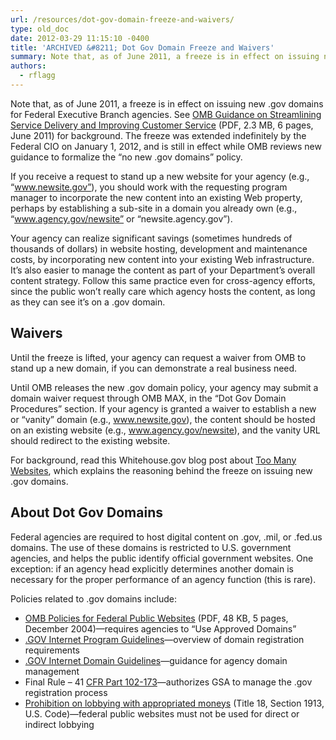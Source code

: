 ```yaml
---
url: /resources/dot-gov-domain-freeze-and-waivers/
type: old_doc
date: 2012-03-29 11:15:10 -0400
title: 'ARCHIVED &#8211; Dot Gov Domain Freeze and Waivers'
summary: Note that, as of June 2011, a freeze is in effect on issuing new .gov domains for Federal Executive Branch agencies. See OMB Guidance on Streamlining Service Delivery and Improving Customer Service (PDF, 2.3 MB, 6 pages, June 2011) for background. The freeze was extended indefinitely by the Federal CIO on January 1, 2012, and
authors:
  - rflagg
---
```


Note that, as of June 2011, a freeze is in effect on issuing new .gov domains for Federal Executive Branch agencies. See [OMB Guidance on Streamlining Service Delivery and Improving Customer Service](http://www.whitehouse.gov/sites/default/files/omb/memoranda/2011/m11-24.pdf) (PDF, 2.3 MB, 6 pages, June 2011) for background. The freeze was extended indefinitely by the Federal CIO on January 1, 2012, and is still in effect while OMB reviews new guidance to formalize the “no new .gov domains” policy.

If you receive a request to stand up a new website for your agency (e.g., “www.newsite.gov”), you should work with the requesting program manager to incorporate the new content into an existing Web property, perhaps by establishing a sub-site in a domain you already own (e.g., “www.agency.gov/newsite” or “newsite.agency.gov”).

Your agency can realize significant savings (sometimes hundreds of thousands of dollars) in website hosting, development and maintenance costs, by incorporating new content into your existing Web infrastructure. It&#8217;s also easier to manage the content as part of your Department&#8217;s overall content strategy. Follow this same practice even for cross-agency efforts, since the public won&#8217;t really care which agency hosts the content, as long as they can see it&#8217;s on a .gov domain.

## Waivers

Until the freeze is lifted, your agency can request a waiver from OMB to stand up a new domain, if you can demonstrate a real business need.

Until OMB releases the new .gov domain policy, your agency may submit a domain waiver request through OMB MAX, in the &#8220;Dot Gov Domain Procedures&#8221; section. If your agency is granted a waiver to establish a new or &#8220;vanity&#8221; domain (e.g., www.newsite.gov), the content should be hosted on an existing website (e.g., www.agency.gov/newsite), and the vanity URL should redirect to the existing website.

For background, read this Whitehouse.gov blog post about [Too Many Websites](http://www.whitehouse.gov/blog/2011/06/13/toomanywebsitesgov), which explains the reasoning behind the freeze on issuing new .gov domains.

## About Dot Gov Domains

Federal agencies are required to host digital content on .gov, .mil, or .fed.us domains. The use of these domains is restricted to U.S. government agencies, and helps the public identify official government websites. One exception: if an agency head explicitly determines another domain is necessary for the proper performance of an agency function (this is rare).

Policies related to .gov domains include:

  * [OMB Policies for Federal Public Websites](http://www.whitehouse.gov/sites/default/files/omb/memoranda/fy2005/m05-04.pdf) (PDF, 48 KB, 5 pages, December 2004)—requires agencies to “Use Approved Domains”
  * [.GOV Internet Program Guidelines](https://www.dotgov.gov/portal/web/dotgov/program-guidelines)—overview of domain registration requirements
  * [.GOV Internet Domain Guidelines](https://www.dotgov.gov/portal/web/dotgov/domain-guidelines)—guidance for agency domain management
  * Final Rule &#8211; 41 [CFR Part 102-173](https://www.dotgov.gov/portal/web/dotgov/policy)—authorizes GSA to manage the .gov registration process
  * [Prohibition on lobbying with appropriated moneys](http://www.gpo.gov/fdsys/pkg/USCODE-2012-title18/pdf/USCODE-2012-title18-partI-chap93-sec1913.pdf) (Title 18, Section 1913, U.S. Code)—federal public websites must not be used for direct or indirect lobbying